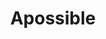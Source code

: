 ---
title: Apossible
type: Interview
location: 
subtext:
dateFormat: # "year", otherwise will be displayed MM.YYYY
dateEnd: 2025-08-08
dateStart:
url: https://apossible.com/interviews/gemma-copeland-is-a-designer-researcher-and-educator
---